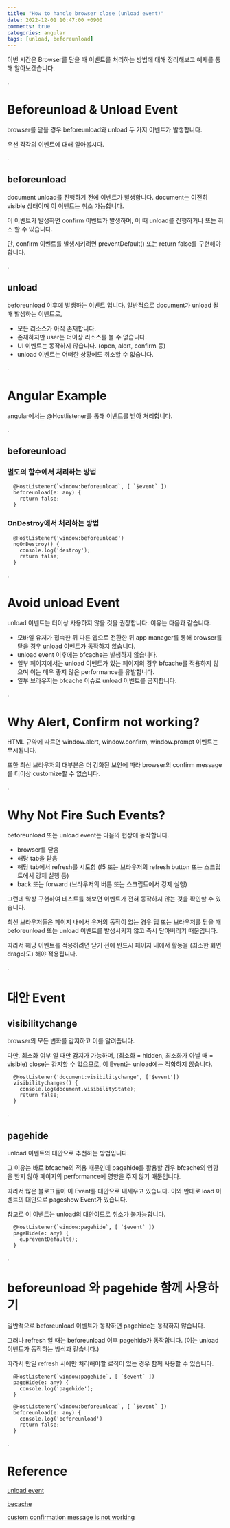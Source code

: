 ```yaml
---
title: "How to handle browser close (unload event)"
date: 2022-12-01 10:47:00 +0900
comments: true
categories: angular
tags: [unload, beforeunload]
---
```

이번 시간은 Browser를 닫을 때 이벤트를 처리하는 방법에 대해 정리해보고 예제를 통해 알아보겠습니다.

.

# Beforeunload & Unload Event

browser를 닫을 경우 beforeunload와 unload 두 가지 이벤트가 발생합니다.

우선 각각의 이벤트에 대해 알아봅시다.

.

## beforeunload

document unload를 진행하기 전에 이벤트가 발생합니다. document는 여전히 visible 상태이며 이 이벤트는 취소 가능합니다.

이 이벤트가 발생하면 confirm 이벤트가 발생하며, 이 때 unload를 진행하거나 또는 취소 할 수 있습니다.

단, confirm 이벤트를 발생시키려면 preventDefault() 또는 return false를 구현해야 합니다.

.

## unload

beforeunload 이후에 발생하는 이벤트 입니다. 일반적으로 document가 unload 될 때 발생하는 이벤트로,

- 모든 리소스가 아직 존재합니다.
- 존재하지만 user는 더이상 리소스를 볼 수 없습니다.
- UI 이벤트는 동작하지 않습니다. (open, alert, confirm 등)
- unload 이벤트는 어떠한 상황에도 취소할 수 없습니다.

.

# Angular Example

angular에서는 @Hostlistener를 통해 이벤트를 받아 처리합니다.

.

## beforeunload

### 별도의 함수에서 처리하는 방법

```
  @HostListener(`window:beforeunload`, [ `$event` ])
  beforeunload(e: any) {
    return false;
  }
```

### OnDestroy에서 처리하는 방법

```
  @HostListener('window:beforeunload')
  ngOnDestroy() {
    console.log('destroy');
    return false;
  }
```

.

# Avoid unload Event

unload 이벤트는 더이상 사용하지 않을 것을 권장합니다. 이유는 다음과 같습니다.

- 모바일 유저가 접속한 뒤 다른 앱으로 전환한 뒤 app manager를 통해 browser를 닫을 경우 unload 이벤트가 동작하지 않습니다.
- unload event 이후에는 bfcache는 발생하지 않습니다.
- 일부 페이지에서는 unload 이벤트가 있는 페이지의 경우 bfcache를 적용하지 않으며 이는 매우 좋지 않은 performance를 유발합니다.
- 일부 브라우저는 bfcache 이슈로 unload 이벤트를 금지합니다.

.

# Why Alert, Confirm not working?

HTML 규약에 따르면 window.alert, window.confirm, window.prompt 이벤트는 무시됩니다.

또한 최신 브라우저의 대부분은 더 강화된 보안에 따라 browser의 confirm message를 더이상 customize할 수 없습니다.

.

# Why Not Fire Such Events?

beforeunload 또는 unload event는 다음의 현상에 동작합니다.

- browser를 닫음
- 해당 tab을 닫음
- 해당 tab에서 refresh를 시도함 (f5 또는 브라우저의 refresh button 또는 스크립트에서 강제 실행 등)
- back 또는 forward (브라우저의 버튼 또는 스크립트에서 강제 실행)

그런데 막상 구현하여 테스트를 해보면 이벤트가 전혀 동작하지 않는 것을 확인할 수 있습니다.

최신 브라우저들은 페이지 내에서 유저의 동작이 없는 경우 탭 또는 브라우저를 닫을 때 beforeunload 또는 unload 이벤트를 발생시키지 않고 즉시 닫아버리기 때문입니다.

따라서 해당 이벤트를 적용하려면 닫기 전에 반드시 페이지 내에서 활동을 (최소한 화면 drag라도) 해야 적용됩니다.

.

# 대안 Event

## visibilitychange

browser의 모든 변화를 감지하고 이를 알려줍니다.

다만, 최소화 여부 일 때만 감지가 가능하며, (최소화 = hidden, 최소화가 아닐 때 = visible) close는 감지할 수 없으므로, 이 Event는 unload에는 적합하지 않습니다.

```
  @HostListener('document:visibilitychange', ['$event'])
  visibilitychanges() {
    console.log(document.visibilityState);
    return false;
  }
```

.

## pagehide

unload 이벤트의 대안으로 추천하는 방법입니다.

그 이유는 바로 bfcache의 적용 때문인데 pagehide를 활용할 경우 bfcache의 영향을 받지 않아 페이지의 performance에 영향을 주지 않기 때문입니다.

따라서 많은 블로그들이 이 Event를 대안으로 내세우고 있습니다. 이와 반대로 load 이벤트의 대안으로 pageshow Event가 있습니다.

참고로 이 이벤트는 unload의 대안이므로 취소가 불가능합니다.

```
  @HostListener(`window:pagehide`, [ `$event` ])
  pageHide(e: any) {
    e.preventDefault();
  }
```

.

# beforeunload 와 pagehide 함께 사용하기

일반적으로 beforeunload 이벤트가 동작하면 pagehide는 동작하지 않습니다.

그러나 refresh 일 때는 beforeunload 이후 pagehide가 동작합니다. (이는 unload 이벤트가 동작하는 방식과 같습니다.)

따라서 만일 refresh 시에만 처리해야할 로직이 있는 경우 함께 사용할 수 있습니다.

```
  @HostListener(`window:pagehide`, [ `$event` ])
  pageHide(e: any) {
    console.log('pagehide');
  }

  @HostListener(`window:beforeunload`, [ `$event` ])
  beforeunload(e: any) {
    console.log('beforeunload')
    return false;
  }
```

.

# Reference

[unload event](https://developer.mozilla.org/en-US/docs/Web/API/Window/unload_event)

[becache](https://web.dev/bfcache/#only-add-beforeunload-listeners-conditionally)

[custom confirmation message is not working](https://stackoverflow.com/questions/38879742/is-it-possible-to-display-a-custom-message-in-the-beforeunload-popup)
